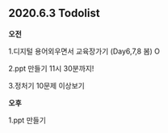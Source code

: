 ## 2020.6.3 Todolist

**오전**

1.디지털 용어외우면서 교육장가기 (Day6,7,8 봄) O

2.ppt 만들기 11시 30분까지!

3.정처기 10문제 이상보기



**오후**

1.ppt 만들기

